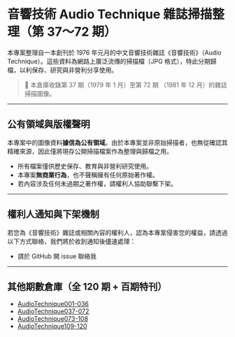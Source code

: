 # 音響技術 Audio Technique 雜誌掃描整理（第 37～72 期）

本專案整理自一本創刊於 1976 年元月的中文音響技術雜誌《音響技術》（Audio Technique）。這些資料為網路上廣泛流傳的掃描檔（JPG 格式），特此分期歸檔，以利保存、研究與非營利分享使用。

> 🔸 本倉庫收錄第 37 期（1979 年 1 月）至第 72 期 （1981 年 12 月）的雜誌掃描圖像。

---

## 公有領域與版權聲明

本專案中的圖像資料**據信為公有領域**。由於本專案並非原始掃描者，也無從確認其精確來源，因此僅將現存公開掃描檔案作為整理與歸檔之用。

- 所有檔案僅供歷史保存、教育與非營利研究使用。
- 本專案**無商業行為**，也不聲稱擁有任何原始著作權。
- 若內容涉及任何未過期之著作權，請權利人協助聯繫下架。

---

## 權利人通知與下架機制

若您為《音響技術》雜誌或相關內容的權利人，認為本專案侵害您的權益，請透過以下方式聯絡，我們將於收到通知後儘速處理：

- 請於 GitHub 開 issue 聯絡我

---

## 其他期數倉庫（全 120 期 + 百期特刊）

- [AudioTechnique001-036](https://github.com/UWINGS-KUNYI/AudioTechnique001-036)
- [AudioTechnique037-072](https://github.com/UWINGS-KUNYI/AudioTechnique037-072)
- [AudioTechnique073-108](https://github.com/UWINGS-KUNYI/AudioTechnique073-108)
- [AudioTechnique109-120](https://github.com/UWINGS-KUNYI/AudioTechnique109-120)

